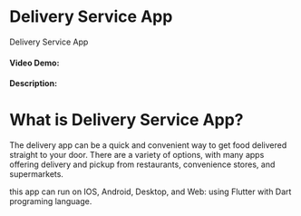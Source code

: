 # Delivery Service App
Delivery Service App

#### Video Demo: 

#### Description:

# What is Delivery Service App?

The delivery app can be a quick and convenient way to get food delivered straight to your door.
There are a variety of options, with many apps offering delivery and pickup from restaurants, convenience stores, and supermarkets.

this app can run on IOS, Android, Desktop, and Web: using Flutter with Dart programing language.
